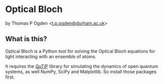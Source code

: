 # Optical Bloch

by Thomas P Ogden <<t.p.ogden@durham.ac.uk>>

## What is this?

Optical Bloch is a Python tool for solving the Optical Bloch equations for light interacting with an ensemble of atoms.

It requires the [QuTiP][qutip] library for simulating the dynamics of open
quantum systems, as well NumPy, SciPy and Matplotlib. So install those packages
first.

[qutip]: https://code.google.com/p/qutip/